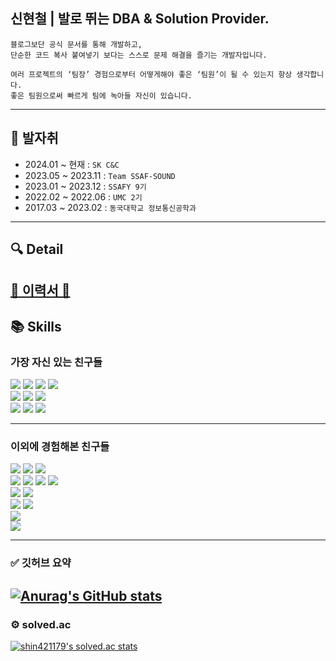 ## 신현철 | 발로 뛰는 DBA & Solution Provider.
```
블로그보단 공식 문서를 통해 개발하고,
단순한 코드 복사 붙여넣기 보다는 스스로 문제 해결을 즐기는 개발자입니다.

여러 프로젝트의 ‘팀장’ 경험으로부터 어떻게해야 좋은 ‘팀원’이 될 수 있는지 항상 생각합니다.
좋은 팀원으로써 빠르게 팀에 녹아들 자신이 있습니다.
```

---
## 👣 발자취

- 2024.01 ~   현재   : `SK C&C`
- 2023.05 ~ 2023.11 : `Team SSAF-SOUND`
- 2023.01 ~ 2023.12 : `SSAFY 9기`
- 2022.02 ~ 2022.06 : `UMC 2기`
- 2017.03 ~ 2023.02 : `동국대학교 정보통신공학과`

---  
## 🔍 Detail  
[🔗 이력서 🔗](https://5ailor-mxxn.notion.site/c06a335e37d74eb2a92b9e941a53fcc5?pvs=4)  
---  
## 📚 Skills
### 가장 자신 있는 친구들
<div align=left> 
  <img src="https://img.shields.io/badge/oracledb-F80000?style=for-the-badge&logo=oracle&logoColor=white">
  <img src="https://img.shields.io/badge/mysql-4479A1?style=for-the-badge&logo=mysql&logoColor=white">
  <img src="https://img.shields.io/badge/mariadb-003545?style=for-the-badge&logo=mariadb&logoColor=white">
  <img src="https://img.shields.io/badge/amazonrds-003545?style=for-the-badge&logo=amazonrds&logoColor=white">
  <br>
  
  <img src="https://img.shields.io/badge/java-007396?style=for-the-badge&logo=java&logoColor=white">
  <img src="https://img.shields.io/badge/spring-6DB33F?style=for-the-badge&logo=spring&logoColor=white"> 
  <img src="https://img.shields.io/badge/springboot-6DB33F?style=for-the-badge&logo=springboot&logoColor=white"> 
  <br>  
  
  <img src="https://img.shields.io/badge/docker-2496ED?style=for-the-badge&logo=docker&logoColor=white">
  <img src="https://img.shields.io/badge/githubactions-2088FF?style=for-the-badge&logo=githubactions&logoColor=white">
  <img src="https://img.shields.io/badge/jenkins-D24939?style=for-the-badge&logo=jenkins&logoColor=white">
  <br>
</div>

---  
### 이외에 경험해본 친구들
<div align=left> 
  <img src="https://img.shields.io/badge/springsecurity-6DB33F?style=for-the-badge&logo=springsecurity&logoColor=white">
  <img src="https://img.shields.io/badge/junit5-25A162?style=for-the-badge&logo=junit5&logoColor=white">
  <img src="https://img.shields.io/badge/redis-DC382D?style=for-the-badge&logo=redis&logoColor=white">
  <br>

  <img src="https://img.shields.io/badge/javascript-F7DF1E?style=for-the-badge&logo=javascript&logoColor=black"> 
  <img src="https://img.shields.io/badge/react-61DAFB?style=for-the-badge&logo=react&logoColor=black"> 
  <img src="https://img.shields.io/badge/node.js-339933?style=for-the-badge&logo=Node.js&logoColor=white">
  <img src="https://img.shields.io/badge/express-000000?style=for-the-badge&logo=express&logoColor=white">
  <br>
  
  <img src="https://img.shields.io/badge/python-3776AB?style=for-the-badge&logo=python&logoColor=white">
  <img src="https://img.shields.io/badge/flask-000000?style=for-the-badge&logo=flask&logoColor=white"> 
  <br>
  
  <img src="https://img.shields.io/badge/postgresql-4169E1?style=for-the-badge&logo=postgresql&logoColor=white">
  <img src="https://img.shields.io/badge/MSSQL-CC2927?style=for-the-badge&logo=microsoftsqlserver&logoColor=white">
  <br>

  <img src="https://img.shields.io/badge/nginx-009639?style=for-the-badge&logo=nginx&logoColor=white">
  <br>
  
  <img src="https://img.shields.io/badge/c++-00599C?style=for-the-badge&logo=c%2B%2B&logoColor=white">
  <br>

</div>

---  
### ✅ 깃허브 요약

[![Anurag's GitHub stats](https://github-readme-stats.vercel.app/api?username=moonn6pence&theme=swift)](https://github.com/anuraghazra/github-readme-stats)
---
### ⚙️ solved.ac
[![shin421179's solved.ac stats](https://github-readme-solvedac.hyp3rflow.vercel.app/api/?handle=shin421179)](https://solved.ac/profile/shin421179)
